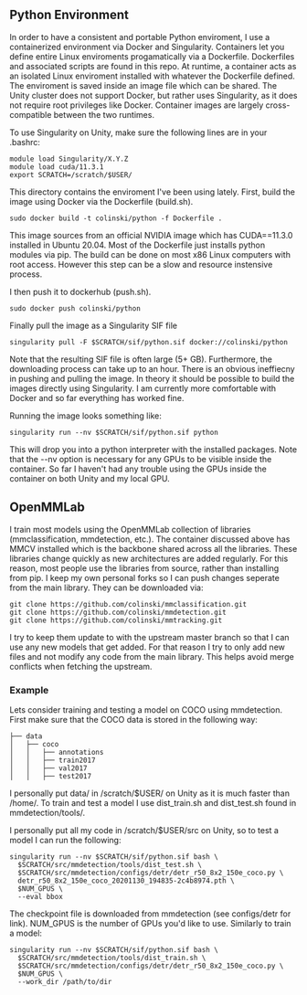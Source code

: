 
## Python Environment

In order to have a consistent and portable Python enviroment, I use a containerized environment via Docker and Singularity. 
Containers let you define entire Linux enviroments progamatically via a Dockerfile. Dockerfiles and associated scripts are found in this repo.
At runtime, a container acts as an isolated Linux enviroment installed with whatever the Dockerfile defined. 
The enviroment is saved inside an image file which can be shared.
The Unity cluster does not support Docker, but rather uses Singularity, as it does not require root privileges like Docker. 
Container images are largely cross-compatible between the two runtimes. 

To use Singularity on Unity, make sure the following lines are in your .bashrc:
```
module load Singularity/X.Y.Z
module load cuda/11.3.1
export SCRATCH=/scratch/$USER/
```

This directory contains the enviroment I've been using lately.
First, build the image using Docker via the Dockerfile (build.sh). 
```
sudo docker build -t colinski/python -f Dockerfile .
```
This image sources from an official NVIDIA image which has CUDA==11.3.0 installed in Ubuntu 20.04. 
Most of the Dockerfile just installs python modules via pip.
The build can be done on most x86 Linux computers with root access. 
However this step can be a slow and resource instensive process.

I then push it to dockerhub (push.sh).
```
sudo docker push colinski/python
```

Finally pull the image as a Singularity SIF file 
```
singularity pull -F $SCRATCH/sif/python.sif docker://colinski/python
```
Note that the resulting SIF file is often large (5+ GB). 
Furthermore, the downloading process can take up to an hour.
There is an obvious ineffiecny in pushing and pulling the image.
In theory it should be possible to build the images directly using Singularity.
I am currently more comfortable with Docker and so far everything has worked fine.

Running the image looks something like:
```
singularity run --nv $SCRATCH/sif/python.sif python
```
This will drop you into a python interpreter with the installed packages. 
Note that the --nv option is necessary for any GPUs to be visible inside the container.
So far I haven't had any trouble using the GPUs inside the container on both Unity and my local GPU.

## OpenMMLab
I train most models using the OpenMMLab collection of libraries (mmclassification, mmdetection, etc.). 
The container discussed above has MMCV installed which is the backbone shared across all the libraries.
These libraries change quickly as new architectures are added regularly.
For this reason, most people use the libraries from source, rather than installing from pip.
I keep my own personal forks so I can push changes seperate from the main library.
They can be downloaded via:
```
git clone https://github.com/colinski/mmclassification.git
git clone https://github.com/colinski/mmdetection.git
git clone https://github.com/colinski/mmtracking.git
```
I try to keep them update to with the upstream master branch so that I can use any new models that get added.
For that reason I try to only add new files and not modify any code from the main library.
This helps avoid merge conflicts when fetching the upstream.

### Example
Lets consider training and testing a model on COCO using mmdetection.
First make sure that the COCO data is stored in the following way:
```
├── data
│   ├── coco
│   │   ├── annotations
│   │   ├── train2017
│   │   ├── val2017
│   │   ├── test2017
```
I personally put data/ in /scratch/$USER/ on Unity as it is much faster than /home/.
To train and test a model I use dist_train.sh and dist_test.sh found in mmdetection/tools/.


I personally put all my code in /scratch/$USER/src on Unity, so to test a model I can run the following:
```
singularity run --nv $SCRATCH/sif/python.sif bash \
  $SCRATCH/src/mmdetection/tools/dist_test.sh \
  $SCRATCH/src/mmdetection/configs/detr/detr_r50_8x2_150e_coco.py \
  detr_r50_8x2_150e_coco_20201130_194835-2c4b8974.pth \
  $NUM_GPUS \
  --eval bbox
```
The checkpoint file is downloaded from mmdetection (see configs/detr for link).
NUM_GPUS is the number of GPUs you'd like to use.
Similarly to train a model:
```
singularity run --nv $SCRATCH/sif/python.sif bash \
  $SCRATCH/src/mmdetection/tools/dist_train.sh \
  $SCRATCH/src/mmdetection/configs/detr/detr_r50_8x2_150e_coco.py \
  $NUM_GPUS \
  --work_dir /path/to/dir
```
